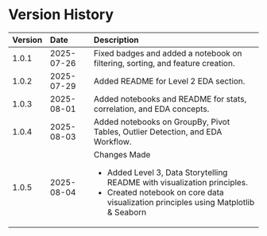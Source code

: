 # Version History


| Version | Date       | Description |
|:--------|:-----------|:------------|
| 1.0.1   | 2025-07-26 | Fixed badges and added a notebook on filtering, sorting, and feature creation. |
| 1.0.2   | 2025-07-29 | Added README for Level 2 EDA section. |
| 1.0.3   | 2025-08-01 | Added notebooks and README for stats, correlation, and EDA concepts. |
| 1.0.4   | 2025-08-03 | Added notebooks on GroupBy, Pivot Tables, Outlier Detection, and EDA Workflow. |
| 1.0.5   | 2025-08-04 | Changes Made<ul><li>Added Level 3, Data Storytelling README with visualization principles.</li><li>Created notebook on core data visualization principles using Matplotlib & Seaborn</li></ul>   

